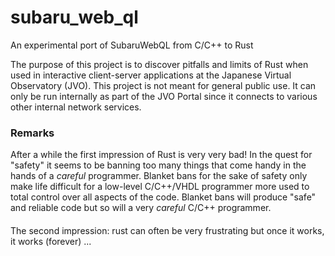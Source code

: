 # subaru_web_ql
An experimental port of SubaruWebQL from C/C++ to Rust

The purpose of this project is to discover pitfalls and limits of Rust when used in interactive client-server applications at the Japanese Virtual Observatory (JVO). This project is not meant for general public use. It can only be run internally as part of the JVO Portal since it connects to various other internal network services.

### Remarks

After a while the first impression of Rust is very very bad! In the quest for "safety" it seems to be banning too many things that come handy in the hands of a *careful* programmer. Blanket bans for the sake of safety only make life difficult for a low-level C/C++/VHDL programmer more used to total control over all aspects of the code. Blanket bans will produce "safe" and reliable code but so will a very *careful* C/C++ programmer.

####
The second impression: rust can often be very frustrating but once it works, it works (forever) ...

